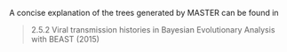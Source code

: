 A concise explanation of the trees generated by MASTER can be found in 

> 2.5.2 Viral transmission histories
in Bayesian Evolutionary Analysis with BEAST (2015)
